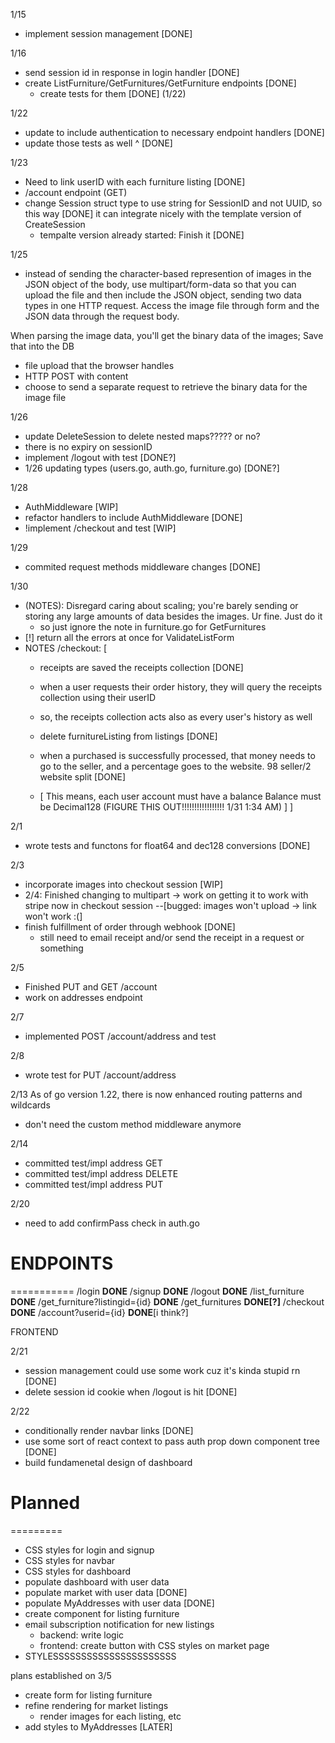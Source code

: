 1/15
- implement session management [DONE]

1/16
- send session id in response in login handler [DONE]
- create ListFurniture/GetFurnitures/GetFurniture endpoints [DONE]
  - create tests for them [DONE] (1/22)


1/22
- update to include authentication to necessary endpoint handlers [DONE]
- update those tests as well ^ [DONE]

1/23 
- Need to link userID with each furniture listing [DONE]
- /account endpoint (GET)
- change Session struct type to use string for SessionID and not UUID, so this way [DONE]
  it can integrate nicely with the template version of CreateSession
  - tempalte version already started: Finish it [DONE]




1/25
- instead of sending the character-based represention of images
in the JSON object of the body, use multipart/form-data so that you can
upload the file and then include the JSON object, sending two data types
in one HTTP request. Access the image file through form and the JSON data
through the request body. 

When parsing the image data, you'll get the binary data of the images; Save 
that into the DB
- file upload that the browser handles
- HTTP POST with content 
- choose to send a separate request to retrieve the binary data for the image file


1/26
- update DeleteSession to delete nested maps????? or no?
- there is no expiry on sessionID
- implement /logout with test [DONE?]
- 1/26 updating types (users.go, auth.go, furniture.go) [DONE?]

1/28
- AuthMiddleware [WIP]
 - refactor handlers to include AuthMiddleware [DONE]
- !implement /checkout and test [WIP]

1/29
- commited request methods middleware changes [DONE]

1/30 
- (NOTES): Disregard caring about scaling; you're barely sending or storing 
any large amounts of data besides the images. Ur fine. Just do it 
  - so just ignore the note in furniture.go for GetFurnitures
- [!] return all the errors at once for ValidateListForm
- NOTES /checkout: [
  - receipts are saved the receipts collection [DONE]
  - when a user requests their order history, they will query the receipts
  collection using their userID
  - so, the receipts collection acts also as every user's history as well
  - delete furnitureListing from listings  [DONE]

  - when a purchased is successfully processed, that money needs to go to the 
  seller, and a percentage goes to the website. 98 seller/2 website split [DONE]
  - [
    This means, each user account must have a balance
    Balance must be Decimal128 (FIGURE THIS OUT!!!!!!!!!!!!!!!!! 1/31 1:34 AM)
  ]
]

2/1
- wrote tests and functons for float64 and dec128 conversions [DONE]


2/3
- incorporate images into checkout session [WIP]
- 2/4: Finished changing to multipart -> work on getting it to work with stripe now in checkout session
  --[bugged: images won't upload -> link won't work :(]
- finish fulfillment of order through webhook [DONE]
  - still need to email receipt and/or send the receipt in a request or something 



2/5
- Finished PUT and GET /account
- work on addresses endpoint

2/7
- implemented POST /account/address and test

2/8
- wrote test for PUT /account/address

2/13
As of go version 1.22, there is now enhanced routing patterns and wildcards
- don't need the custom method middleware anymore

2/14
- committed test/impl address GET
- committed test/impl address DELETE
- committed test/impl address PUT

2/20
- need to add confirmPass check in auth.go





# ENDPOINTS
===========
/login                            **DONE**
/signup                           **DONE**
/logout                           **DONE** 
/list_furniture                   **DONE**
/get_furniture?listingid={id}     **DONE**
/get_furnitures                   **DONE[?]**
/checkout                         **DONE**
/account?userid={id}              **DONE**[i think?]



FRONTEND



2/21
- session management could use some work cuz it's kinda stupid rn [DONE]
- delete session id cookie when /logout is hit [DONE]

2/22
- conditionally render navbar links [DONE]
- use some sort of react context to pass auth prop down component tree [DONE]
- build fundamenetal design of dashboard



# Planned
=========
- CSS styles for login and signup 
- CSS styles for navbar
- CSS styles for dashboard
- populate dashboard with user data 
- populate market with user data [DONE]
- populate MyAddresses with user data [DONE]
- create component for listing furniture
- email subscription notification for new listings
  - backend: write logic
  - frontend: create button with CSS styles on market page
- STYLESSSSSSSSSSSSSSSSSSSSSS


plans established on 3/5
- create form for listing furniture
- refine rendering for market listings
  - render images for each listing, etc
- add styles to MyAddresses [LATER]



